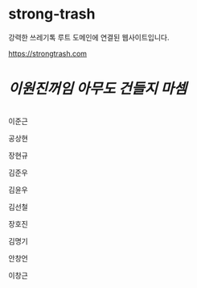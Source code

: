 # strong-trash

강력한 쓰레기톡 루트 도메인에 연결된 웹사이트입니다.

https://strongtrash.com

<h1><i><b>이원진꺼임 아무도 건들지 마셈</b></i></h1> <br>
이준근

공상현

장현규

김준우

김윤우

김선철

장호진

김명기

안창언

이창근
